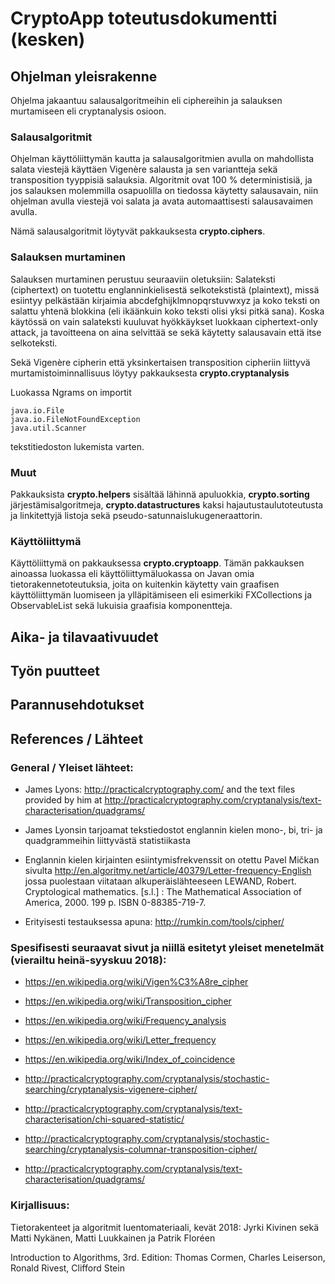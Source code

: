 # CryptoApp toteutusdokumentti (kesken)

## Ohjelman yleisrakenne

Ohjelma jakaantuu salausalgoritmeihin eli ciphereihin ja salauksen murtamiseen eli cryptanalysis osioon.

### Salausalgoritmit

Ohjelman käyttöliittymän kautta ja salausalgoritmien avulla on mahdollista salata viestejä käyttäen Vigenère salausta ja sen variantteja sekä transposition tyyppisiä salauksia. Algoritmit ovat 100 % deterministisiä, ja jos salauksen molemmilla osapuolilla on tiedossa käytetty salausavain, niin ohjelman avulla viestejä voi salata ja avata automaattisesti salausavaimen avulla.

Nämä salausalgoritmit löytyvät pakkauksesta **crypto.ciphers**.

### Salauksen murtaminen

Salauksen murtaminen perustuu seuraaviin oletuksiin: Salateksti (ciphertext) on tuotettu englanninkielisestä selkotekstistä (plaintext), missä esiintyy pelkästään kirjaimia abcdefghijklmnopqrstuvwxyz ja koko teksti on salattu yhtenä blokkina (eli ikäänkuin koko teksti olisi yksi pitkä sana). Koska käytössä on vain salateksti kuuluvat hyökkäykset luokkaan ciphertext-only attack, ja tavoitteena on aina selvittää se sekä käytetty salausavain että itse selkoteksti.

Sekä Vigenère cipherin että yksinkertaisen transposition cipheriin liittyvä murtamistoiminnallisuus löytyy pakkauksesta **crypto.cryptanalysis**

Luokassa Ngrams on importit 

    java.io.File 
    java.io.FileNotFoundException
    java.util.Scanner 
    
tekstitiedoston lukemista varten.

### Muut

Pakkauksista **crypto.helpers** sisältää lähinnä apuluokkia, **crypto.sorting** järjestämisalgoritmeja, **crypto.datastructures** kaksi hajautustaulutoteutusta ja linkitettyjä listoja sekä pseudo-satunnaislukugeneraattorin. 

### Käyttöliittymä

Käyttöliittymä on pakkauksessa **crypto.cryptoapp**. Tämän pakkauksen ainoassa luokassa eli käyttöliittymäluokassa on Javan omia tietorakennetoteutuksia, joita on kuitenkin käytetty vain graafisen käyttöliittymän luomiseen ja ylläpitämiseen eli esimerkiki  FXCollections ja ObservableList sekä lukuisia graafisia komponentteja.

## Aika- ja tilavaativuudet


## Työn puutteet


## Parannusehdotukset


## References / Lähteet

### General / Yleiset lähteet:

* James Lyons: http://practicalcryptography.com/ and the text files provided by him at http://practicalcryptography.com/cryptanalysis/text-characterisation/quadgrams/

* James Lyonsin tarjoamat tekstiedostot englannin kielen mono-, bi, tri- ja quadgrammeihin liittyvästä statistiikasta

* Englannin kielen kirjainten esiintymisfrekvenssit on otettu Pavel Mičkan sivulta http://en.algoritmy.net/article/40379/Letter-frequency-English jossa puolestaan viitataan alkuperäislähteeseen LEWAND, Robert. Cryptological mathematics. [s.l.] : The Mathematical Association of America, 2000. 199 p. ISBN 0-88385-719-7.

* Erityisesti testauksessa apuna: http://rumkin.com/tools/cipher/

### Spesifisesti seuraavat sivut ja niillä esitetyt yleiset menetelmät (vierailtu heinä-syyskuu 2018):

* https://en.wikipedia.org/wiki/Vigen%C3%A8re_cipher

* https://en.wikipedia.org/wiki/Transposition_cipher

* https://en.wikipedia.org/wiki/Frequency_analysis

* https://en.wikipedia.org/wiki/Letter_frequency

* https://en.wikipedia.org/wiki/Index_of_coincidence

* http://practicalcryptography.com/cryptanalysis/stochastic-searching/cryptanalysis-vigenere-cipher/

* http://practicalcryptography.com/cryptanalysis/text-characterisation/chi-squared-statistic/

* http://practicalcryptography.com/cryptanalysis/stochastic-searching/cryptanalysis-columnar-transposition-cipher/

* http://practicalcryptography.com/cryptanalysis/text-characterisation/quadgrams/

### Kirjallisuus:

Tietorakenteet ja algoritmit luentomateriaali, kevät 2018: Jyrki Kivinen sekä Matti Nykänen, Matti Luukkainen ja Patrik Floréen

Introduction to Algorithms, 3rd. Edition: Thomas Cormen, Charles Leiserson, Ronald Rivest, Clifford Stein 

